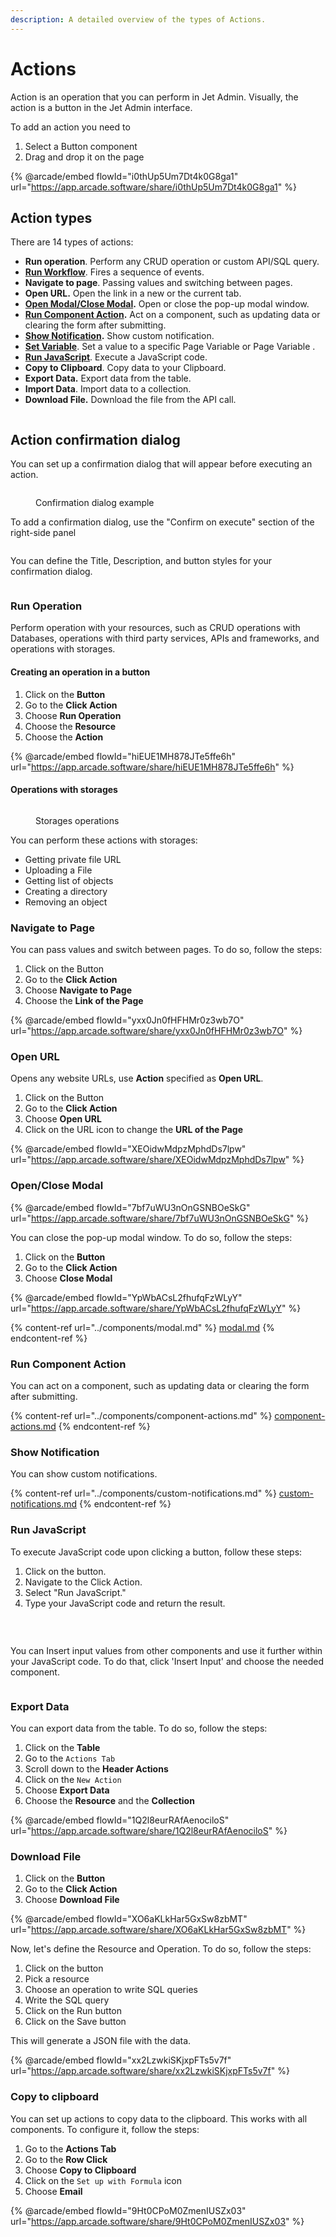 ```yaml
---
description: A detailed overview of the types of Actions.
---
```


# Actions

Action is an operation that you can perform in Jet Admin. Visually, the action is a button in the Jet Admin interface.

To add an action you need to&#x20;

1. Select a Button component&#x20;
2. Drag and drop it on the page

{% @arcade/embed flowId="i0thUp5Um7Dt4k0G8ga1" url="https://app.arcade.software/share/i0thUp5Um7Dt4k0G8ga1" %}

## Action types

There are 14 types of actions:&#x20;

* **Run operation**. Perform any CRUD operation or custom API/SQL query.&#x20;
* [**Run Workflow**](../workflow/). Fires a sequence of events.
* **Navigate to page**. Passing values and switching between pages.
* **Open URL.** Open the link in a new or the current tab.
* [**Open Modal/Close Modal**](../components/modal.md)**.** Open or close the pop-up modal window.
* [**Run Component Action**](../components/component-actions.md)**.** Act on a component, such as updating data or clearing the form after submitting.
* [**Show Notification**](../components/custom-notifications.md)**.** Show custom notification.
* [**Set Variable**](../binding-and-values/temporary-and-stored-variables.md#set-a-variable). Set a value to a specific Page Variable or Page Variable .&#x20;
* [**Run JavaScript**](actions.md#run-javascript). Execute a JavaScript code.&#x20;
* **Copy to Clipboard**. Copy data to your Clipboard.&#x20;
* **Export Data.** Export data from the table.
* **Import Data**. Import data to a collection.&#x20;
* **Download File.** Download the file from the API call.

<div align="left">

<figure><img src="../../.gitbook/assets/image (923).png" alt=""><figcaption></figcaption></figure>

</div>

## Action confirmation dialog

You can set up a confirmation dialog that will appear before executing an action.

<figure><img src="../../.gitbook/assets/image (4) (1) (1).png" alt=""><figcaption><p>Confirmation dialog example</p></figcaption></figure>

To add a confirmation dialog, use the "Confirm on execute" section of the right-side panel

<figure><img src="../../.gitbook/assets/image (1) (1) (1) (1) (1) (1) (1) (1) (1).png" alt=""><figcaption></figcaption></figure>

You can define the Title, Description, and button styles for your confirmation dialog.

<figure><img src="../../.gitbook/assets/image (2) (1) (1) (1) (1) (1) (1).png" alt=""><figcaption></figcaption></figure>

### Run Operation

Perform operation with your resources, such as CRUD operations with Databases, operations with third party services, APIs and frameworks, and operations with storages.

#### Creating an operation in a button

1. Click on the **Button**
2. Go to the **Click Action**
3. Choose **Run Operation**
4. Choose the **Resource**
5. Choose the **Action**

{% @arcade/embed flowId="hiEUE1MH878JTe5ffe6h" url="https://app.arcade.software/share/hiEUE1MH878JTe5ffe6h" %}

#### Operations with storages

<figure><img src="../../.gitbook/assets/image (942).png" alt=""><figcaption><p>Storages operations</p></figcaption></figure>

You can perform these actions with storages:

* Getting private file URL
* Uploading a File
* Getting list of objects
* Creating a directory
* Removing an object

### Navigate to Page

You can pass values and switch between pages. To do so, follow the steps:

1. Click on the Button
2. Go to the **Click Action**
3. Choose **Navigate to Page**
4. Choose the **Link of the Page**

{% @arcade/embed flowId="yxx0Jn0fHFHMr0z3wb7O" url="https://app.arcade.software/share/yxx0Jn0fHFHMr0z3wb7O" %}

### Open URL

Opens any website URLs, use **Action** specified as **Open URL**.

1. Click on the Button
2. Go to the **Click Action**
3. Choose **Open URL**
4. Click on the URL icon to change the **URL of the Page**

{% @arcade/embed flowId="XEOidwMdpzMphdDs7lpw" url="https://app.arcade.software/share/XEOidwMdpzMphdDs7lpw" %}

### Open/Close Modal

{% @arcade/embed flowId="7bf7uWU3nOnGSNBOeSkG" url="https://app.arcade.software/share/7bf7uWU3nOnGSNBOeSkG" %}

You can close the pop-up modal window. To do so, follow the steps:

1. Click on the **Button**
2. Go to the **Click Action**
3. Choose **Close Modal**

{% @arcade/embed flowId="YpWbACsL2fhufqFzWLyY" url="https://app.arcade.software/share/YpWbACsL2fhufqFzWLyY" %}

{% content-ref url="../components/modal.md" %}
[modal.md](../components/modal.md)
{% endcontent-ref %}

### Run Component Action

You can act on a component, such as updating data or clearing the form after submitting.

{% content-ref url="../components/component-actions.md" %}
[component-actions.md](../components/component-actions.md)
{% endcontent-ref %}

### Show Notification

You can show custom notifications.

{% content-ref url="../components/custom-notifications.md" %}
[custom-notifications.md](../components/custom-notifications.md)
{% endcontent-ref %}

### Run JavaScript

To execute JavaScript code upon clicking a button, follow these steps:

1. Click on the button.
2. Navigate to the Click Action.
3. Select "Run JavaScript."
4. Type your JavaScript code and return the result.

<div align="left">

<figure><img src="../../.gitbook/assets/image (2) (1) (1) (1) (1).png" alt=""><figcaption></figcaption></figure>

</div>

<figure><img src="../../.gitbook/assets/image (1) (1) (1) (1) (1) (1) (1) (1).png" alt=""><figcaption></figcaption></figure>

\
You can Insert input values from other components and use it further within your JavaScript code. To do that, click 'Insert Input' and choose the needed component.

<figure><img src="../../.gitbook/assets/image (3) (1) (1) (1) (1).png" alt=""><figcaption></figcaption></figure>

### Export Data

You can export data from the table. To do so, follow the steps:

1. Click on the **Table**
2. Go to the `Actions Tab`
3. Scroll down to the **Header Actions**
4. Click on the `New Action`
5. Choose **Export Data**
6. Choose the **Resource** and the **Collection**

{% @arcade/embed flowId="1Q2l8eurRAfAenociloS" url="https://app.arcade.software/share/1Q2l8eurRAfAenociloS" %}

### Download File

1. Click on the **Button**
2. Go to the **Click Action**
3. Choose **Download File**

{% @arcade/embed flowId="XO6aKLkHar5GxSw8zbMT" url="https://app.arcade.software/share/XO6aKLkHar5GxSw8zbMT" %}

Now, let's define the Resource and Operation. To do so, follow the steps:

1. Click on the button
2. Pick a resource&#x20;
3. Choose an operation to write SQL queries
4. Write the SQL query
5. Click on the Run button
6. Click on the Save button

This will generate a JSON file with the data.

{% @arcade/embed flowId="xx2LzwkiSKjxpFTs5v7f" url="https://app.arcade.software/share/xx2LzwkiSKjxpFTs5v7f" %}

### Copy to clipboard

You can set up actions to copy data to the clipboard. This works with all components. To configure it, follow the steps:

1. Go to the **Actions Tab**
2. Go to the **Row Click**
3. Choose **Copy to Clipboard**&#x20;
4. Click on the `Set up with Formula` icon
5. Choose **Email**

{% @arcade/embed flowId="9Ht0CPoM0ZmenIUSZx03" url="https://app.arcade.software/share/9Ht0CPoM0ZmenIUSZx03" %}

